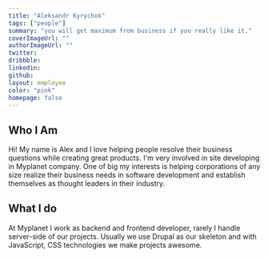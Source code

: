 ```yaml
---
title: "Aleksandr Kyrychok"
tags: ["people"]
summary: "you will get maximum from business if you really like it."
coverImageUrl: ""
authorImageUrl: ""
twitter:
dribbble:
linkedin:
github:
layout: employee
color: "pink"
homepage: false
---
```


## Who I Am

Hi! My name is Alex and I love helping people resolve their business questions while creating great products. I'm very involved in site developing in Myplanet company. One of big my interests is helping corporations of any size realize their business needs in software development and establish themselves as thought leaders in their industry.

## What I do

 At Myplanet I work as backend and frontend developer, rarely I handle server-side of our projects. Usually we use Drupal as our skeleton and with JavaScript, CSS technologies we make projects awesome.
